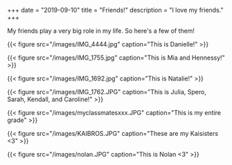 +++ 
date = "2019-09-10"
title = "Friends!"
description = "I love my friends."
+++

My friends play a very big role in my life. 
So here's a few of them!


{{< figure src="/images/IMG_4444.jpg" caption="This is Danielle!" >}}

{{< figure src="/images/IMG_1755.jpg" caption="This is Mia and Hennessy!" >}}

{{< figure src="/images/IMG_1692.jpg" caption="This is Natalie!" >}}

{{< figure src="/images/IMG_1762.JPG" caption="This is Julia, Spero, Sarah, Kendall, and Caroline!" >}}

{{< figure src="/images/myclassmatesxxx.JPG" caption="This is my entire grade" >}}

{{< figure src="/images/KAIBROS.JPG" caption="These are my Kaisisters <3" >}}

{{< figure src="/images/nolan.JPG" caption="This is Nolan <3" >}}